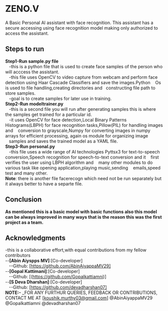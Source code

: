 # ZENO.V
A Basic Personal AI assistant with face recognition.
This assistant has a secure accessing using face recognition model making only authorized to access the assistant.  
## __Steps to run__  
__Step1-Run sample.py file__  
&nbsp;&nbsp;&nbsp;-this is a python file that is used to create face samples of the person who will acccess the assistant.  
&nbsp;&nbsp;&nbsp;-this file uses OpenCV to video capture from webcam and perform face detection using Haar Cascade Classifiers and save the images.Python &nbsp;&nbsp;&nbsp;Os is used to file handling,creating directories and&nbsp;&nbsp;&nbsp;constructing file path to store samples.  
&nbsp;&nbsp;&nbsp;-goal is to create samples for later use in training.  
__Step2-Run modeltrainer.py__  
&nbsp;&nbsp;&nbsp;-this is a second file you will run after generating samples this is where the samples get trained for a particular id.  
&nbsp;&nbsp;&nbsp;-it uses OpenCV for face detection,Local Binary Patterns Histograms(LBPH) for face recognition tasks,Pillow(PIL) for handling images and &nbsp;&nbsp;&nbsp;conversion to grayscale,Numpy for converting images in numpy arrays for efficient processing, again os module for organizing image &nbsp;&nbsp;&nbsp;samples and saves the trained model as a YAML file.  
__Step3-Run personal.py__  
&nbsp;&nbsp;&nbsp;-this file uses a wide range of AI technologies Pyttsx3 for text-to-speech conversion,Speech recognition for speech-to-text conversion and it &nbsp;&nbsp;&nbsp;first verifies the user using LBPH algorithm and &nbsp;&nbsp;&nbsp;many other modules to do various task like opening application,playing music,sending &nbsp;&nbsp;&nbsp;emails,speed test and many other.  
__Note__: there is another file facerecogn which need not be run separately but it always better to have a separte file.  
## __Conclusion__  
__As mentioned this is a basic model with basic functions also this model can be always improved in many ways that is the reason this was the first project as a team.__  
## __Acknowledgments__  
-this is a collaborative effort,with equal contributions from my fellow contributors  
--**[Abin Aiyspps MV]**:[Co-developer]  
&nbsp;&nbsp;&nbsp;--Github: [https://github.com/AbinAiyappaMV29]  
--**[Gopal Kattimani]**:[Co-developer]  
&nbsp;&nbsp;&nbsp;--Github: [(https://github.com/Gopalkattiamni)]  
--**[S Deva Dharshan]**:[Co-developer]  
&nbsp;&nbsp;&nbsp;--Github: [https://github.com/devadharshan07]  
 __NOTE:-__ _FOR ANY FURTHUR QUERIES, FEEDBACK OR CONTRIBUTIONS, CONTACT ME AT [koushik.murthy03@gmail.com]
@AbinAiyappaMV29 @Gopalkattiamni @devadharshan07

